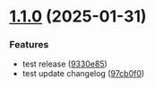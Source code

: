 # [1.1.0](https://github.com/bruvio/FastAPI-on-K8s-with-Helm/compare/1.0.0...1.1.0) (2025-01-31)


### Features

* test release ([9330e85](https://github.com/bruvio/FastAPI-on-K8s-with-Helm/commit/9330e8584a83fcae7826533d1bb0ccd372c22e1b))
* test update changelog ([97cb0f0](https://github.com/bruvio/FastAPI-on-K8s-with-Helm/commit/97cb0f043b073d22b2e902e2a327c8e922a4ddea))
